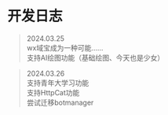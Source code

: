 # 开发日志

> 2024.03.25  
wx域宝成为一种可能……  
支持AI绘图功能（基础绘图、今天也是少女）

> 2024.03.26  
支持青年大学习功能  
支持HttpCat功能  
尝试迁移botmanager